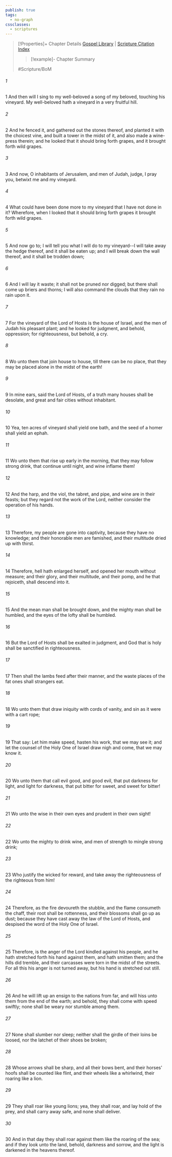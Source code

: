 ```yaml
---
publish: true
tags:
  - no-graph
cssclasses:
  - scriptures
---
```

>[!Properties]+ Chapter Details
>[Gospel Library](https://churchofjesuschrist.org/study/scriptures/bofm/2-ne/15?lang=eng)    |    [Scripture Citation Index](https://scriptures.byu.edu/#0ce0f::c0ce0f)
>>[!example]- Chapter Summary
>> 
> 
>
>#Scripture/BoM
###### 1
1 And then will I sing to my well-beloved a song of my beloved, touching his vineyard. My well-beloved hath a vineyard in a very fruitful hill.
###### 2
2 And he fenced it, and gathered out the stones thereof, and planted it with the choicest vine, and built a tower in the midst of it, and also made a wine-press therein; and he looked that it should bring forth grapes, and it brought forth wild grapes.
###### 3
3 And now, O inhabitants of Jerusalem, and men of Judah, judge, I pray you, betwixt me and my vineyard.
###### 4
4 What could have been done more to my vineyard that I have not done in it? Wherefore, when I looked that it should bring forth grapes it brought forth wild grapes.
###### 5
5 And now go to; I will tell you what I will do to my vineyard--I will take away the hedge thereof, and it shall be eaten up; and I will break down the wall thereof, and it shall be trodden down;
###### 6
6 And I will lay it waste; it shall not be pruned nor digged; but there shall come up briers and thorns; I will also command the clouds that they rain no rain upon it.
###### 7
7 For the vineyard of the Lord of Hosts is the house of Israel, and the men of Judah his pleasant plant; and he looked for judgment, and behold, oppression; for righteousness, but behold, a cry.
###### 8
8 Wo unto them that join house to house, till there can be no place, that they may be placed alone in the midst of the earth!
###### 9
9 In mine ears, said the Lord of Hosts, of a truth many houses shall be desolate, and great and fair cities without inhabitant.
###### 10
10 Yea, ten acres of vineyard shall yield one bath, and the seed of a homer shall yield an ephah.
###### 11
11 Wo unto them that rise up early in the morning, that they may follow strong drink, that continue until night, and wine inflame them!
###### 12
12 And the harp, and the viol, the tabret, and pipe, and wine are in their feasts; but they regard not the work of the Lord, neither consider the operation of his hands.
###### 13
13 Therefore, my people are gone into captivity, because they have no knowledge; and their honorable men are famished, and their multitude dried up with thirst.
###### 14
14 Therefore, hell hath enlarged herself, and opened her mouth without measure; and their glory, and their multitude, and their pomp, and he that rejoiceth, shall descend into it.
###### 15
15 And the mean man shall be brought down, and the mighty man shall be humbled, and the eyes of the lofty shall be humbled.
###### 16
16 But the Lord of Hosts shall be exalted in judgment, and God that is holy shall be sanctified in righteousness.
###### 17
17 Then shall the lambs feed after their manner, and the waste places of the fat ones shall strangers eat.
###### 18
18 Wo unto them that draw iniquity with cords of vanity, and sin as it were with a cart rope;
###### 19
19 That say: Let him make speed, hasten his work, that we may see it; and let the counsel of the Holy One of Israel draw nigh and come, that we may know it.
###### 20
20 Wo unto them that call evil good, and good evil, that put darkness for light, and light for darkness, that put bitter for sweet, and sweet for bitter!
###### 21
21 Wo unto the wise in their own eyes and prudent in their own sight!
###### 22
22 Wo unto the mighty to drink wine, and men of strength to mingle strong drink;
###### 23
23 Who justify the wicked for reward, and take away the righteousness of the righteous from him!
###### 24
24 Therefore, as the fire devoureth the stubble, and the flame consumeth the chaff, their root shall be rottenness, and their blossoms shall go up as dust; because they have cast away the law of the Lord of Hosts, and despised the word of the Holy One of Israel.
###### 25
25 Therefore, is the anger of the Lord kindled against his people, and he hath stretched forth his hand against them, and hath smitten them; and the hills did tremble, and their carcasses were torn in the midst of the streets. For all this his anger is not turned away, but his hand is stretched out still.
###### 26
26 And he will lift up an ensign to the nations from far, and will hiss unto them from the end of the earth; and behold, they shall come with speed swiftly; none shall be weary nor stumble among them.
###### 27
27 None shall slumber nor sleep; neither shall the girdle of their loins be loosed, nor the latchet of their shoes be broken;
###### 28
28 Whose arrows shall be sharp, and all their bows bent, and their horses' hoofs shall be counted like flint, and their wheels like a whirlwind, their roaring like a lion.
###### 29
29 They shall roar like young lions; yea, they shall roar, and lay hold of the prey, and shall carry away safe, and none shall deliver.
###### 30
30 And in that day they shall roar against them like the roaring of the sea; and if they look unto the land, behold, darkness and sorrow, and the light is darkened in the heavens thereof.

